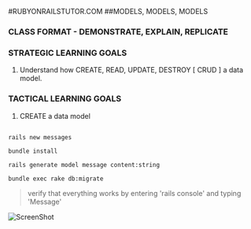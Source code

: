 #RUBYONRAILSTUTOR.COM
##MODELS, MODELS, MODELS

### CLASS FORMAT - DEMONSTRATE, EXPLAIN, REPLICATE

### STRATEGIC LEARNING GOALS
1.  Understand how CREATE, READ, UPDATE, DESTROY [ CRUD ] a data model.

### TACTICAL LEARNING GOALS
1. CREATE a data model

  ```

  rails new messages

  bundle install

  rails generate model message content:string

  bundle exec rake db:migrate

  ```

  > verify that everything works by entering 'rails console' and typing 'Message'

![ScreenShot](https://dl.dropboxusercontent.com/u/12834645/railstutor/lessons/Screen%20Shot%202013-11-19%20at%2010.05.22%20AM.png
)

